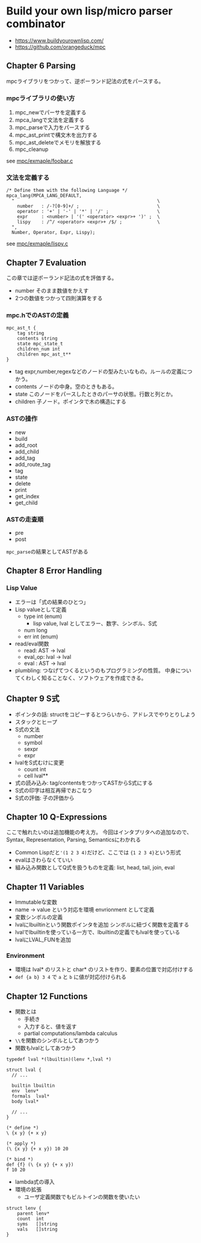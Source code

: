  # Build your own lisp/micro parser combinator

* https://www.buildyourownlisp.com/
* https://github.com/orangeduck/mpc

## Chapter 6 Parsing

mpcライブラリをつかって、逆ポーランド記法の式をパースする。

### mpcライブラリの使い方

1. mpc_newでパーサを定義する
1. mpca_langで文法を定義する
1. mpc_parseで入力をパースする
1. mpc_ast_printで構文木を出力する
1. mpc_ast_deleteでメモリを解放する
1. mpc_cleanup

see [mpc/exmaple/foobar.c](mpc/example/foobar.c)

### 文法を定義する

```
/* Define them with the following Language */
mpca_lang(MPCA_LANG_DEFAULT,
  "                                                     \
    number   : /-?[0-9]+/ ;                             \
    operator : '+' | '-' | '*' | '/' ;                  \
    expr     : <number> | '(' <operator> <expr>+ ')' ;  \
    lispy    : /^/ <operator> <expr>+ /$/ ;             \
  ",
  Number, Operator, Expr, Lispy);
```

see [mpc/exmaple/lispy.c](mpc/example/lispy.c)

## Chapter 7 Evaluation

この章では逆ポーランド記法の式を評価する。

* number そのまま数値をかえす
* 2つの数値をつかって四則演算をする

### mpc.hでのASTの定義

```
mpc_ast_t {
    tag string
    contents string
    state mpc_state_t
    children_num int
    children mpc_ast_t**
}
```

* tag expr,number,regexなどのノードの型みたいなもの。ルールの定義につかう。
* contents ノードの中身。空のときもある。
* state このノードをパースしたときのパーサの状態。行数と列とか。
* children 子ノード。ポインタで木の構造にする

### ASTの操作

* new
* build
* add_root
* add_child
* add_tag
* add_route_tag
* tag
* state
* delete
* print
* get_index
* get_child

### ASTの走査順

* pre
* post

`mpc_parse`の結果としてASTがある

## Chapter 8 Error Handling

### Lisp Value

* エラーは「式の結果のひとつ」
* Lisp valueとして定義
  * type int (enum)
    * lisp value, lval としてエラー、数字、シンボル、S式
  * num long
  * err int (enum)
* read/eval関数
  * read: AST -> lval
  * eval_op: lval -> lval
  * eval : AST -> lval
* plumbling: つなげてつくるというのもプログラミングの性質。
中身についてくわしく知ることなく、ソフトウェアを作成できる。

## Chapter 9 S式

* ポインタの話: structをコピーするとつらいから、アドレスでやりとりしよう
* スタックとヒープ
* S式の文法
  * number
  * symbol
  * sexpr
  * expr
* lvalをS式むけに変更
  * count int
  * cell lval**
* 式の読み込み: tag/contentsをつかってASTからS式にする
* S式の印字は相互再帰でおこなう
* S式の評価: 子の評価から

## Chapter 10 Q-Expressions

ここで触れたいのは追加機能の考え方。
今回はインタプリタへの追加なので、Syntax, Representation, Parsing, Semanticsにわかれる

* Common Lispだと`'(1 2 3 4)`だけど、ここでは `{1 2 3 4}`という形式
* evalはさわらなくていい
* 組み込み関数としてQ式を扱うものを定義: list, head, tail, join, eval


## Chapter 11 Variables

* Immutableな変数
* name -> value という対応を環境 envrionment として定義
* 変数シンボルの定義
* lvalにlbuiltinという関数ポインタを追加
  シンボルに紐づく関数を定義する
* lvalでlbuiltinを使っている一方で、lbuiltinの定義でもlvalを使っている
* lvalにLVAL_FUNを追加

### Environment

* 環境は lval* のリストと char* のリストを作り、要素の位置で対応付けする
* `def {a b} 3 4` で `a` と `b` に値が対応付けられる

## Chapter 12 Functions

* 関数とは
  * 手続き
  * 入力すると、値を返す
  * partial computations/lambda calculus
* `\\`を関数のシンボルとしてあつかう
* 関数もlvalとしてあつかう

```
typedef lval *(lbuiltin)(lenv *,lval *)

struct lval {
  // ...
  
  builtin lbuiltin
  env  lenv*
  formals  lval*
  body lval*
  
  // ...
}
```

```
(* define *)
\ {x y} {+ x y}

(* apply *)
(\ {x y} {+ x y}) 10 20

(* bind *)
def {f} (\ {x y} {+ x y})
f 10 20
```

* lambda式の導入
* 環境の拡張
  * ユーザ定義関数でもビルトインの関数を使いたい
```
struct lenv {
    parent lenv*
    count  int
    syms   []string
    vals   []string
}
```

